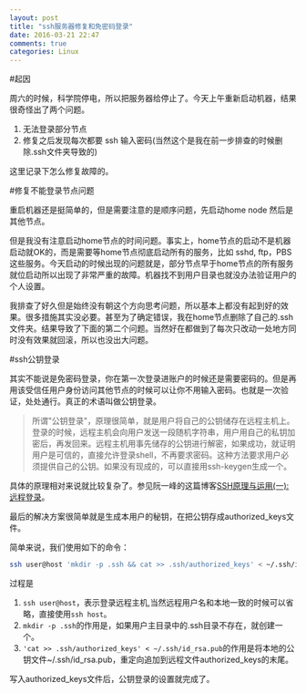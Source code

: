 ```yaml
---
layout: post
title: "ssh服务器修复和免密码登录"
date: 2016-03-21 22:47
comments: true
categories: Linux
---
```

#起因

周六的时候，科学院停电，所以把服务器给停止了。今天上午重新启动机器，结果很奇怪出了两个问题。

1. 无法登录部分节点
2. 修复之后发现每次都要 ssh 输入密码(当然这个是我在前一步排查的时候删除.ssh文件夹导致的)

这里记录下怎么修复故障的。

<!--more-->

#修复不能登录节点问题

重启机器还是挺简单的，但是需要注意的是顺序问题，先启动home node 然后是其他节点。

但是我没有注意启动home节点的时间问题。事实上，home节点的启动不是机器启动就OK的，而是需要等home节点彻底启动所有的服务，比如 sshd, ftp，PBS这些服务。今天启动的时候出现的问题就是，部分节点早于home节点的所有服务就位启动所以出现了非常严重的故障。机器找不到用户目录也就没办法验证用户的个人设置。

我排查了好久但是始终没有朝这个方向思考问题，所以基本上都没有起到好的效果。很多措施其实没必要。甚至为了确定错误，我在home节点删除了自己的.ssh文件夹。结果导致了下面的第二个问题。当然好在都做到了每次只改动一处地方同时没有效果就回滚，所以也没出大问题。

#ssh公钥登录

其实不能说是免密码登录，你在第一次登录进账户的时候还是需要密码的。但是再用该受信任用户身份访问其他节点的时候可以让你不用输入密码。也就是一次验证，处处通行。真正的术语叫做公钥登录。

> 所谓"公钥登录"，原理很简单，就是用户将自己的公钥储存在远程主机上。登录的时候，远程主机会向用户发送一段随机字符串，用户用自己的私钥加密后，再发回来。远程主机用事先储存的公钥进行解密，如果成功，就证明用户是可信的，直接允许登录shell，不再要求密码。这种方法要求用户必须提供自己的公钥。如果没有现成的，可以直接用ssh-keygen生成一个。


具体的原理相对来说就比较复杂了。参见阮一峰的这篇博客[SSH原理与运用(一):远程登录](http://www.ruanyifeng.com/blog/2011/12/ssh_remote_login.html)。

最后的解决方案很简单就是生成本用户的秘钥，在把公钥存成authorized_keys文件。

简单来说，我们使用如下的命令：

```bash
ssh user@host 'mkdir -p .ssh && cat >> .ssh/authorized_keys' < ~/.ssh/id_rsa.pub
```

过程是

1.  `ssh user@host`，表示登录远程主机,当然远程用户名和本地一致的时候可以省略，直接使用`ssh host`。
2. `mkdir -p .ssh`的作用是，如果用户主目录中的.ssh目录不存在，就创建一个。
3. `'cat >> .ssh/authorized_keys' < ~/.ssh/id_rsa.pub`的作用是将本地的公钥文件~/.ssh/id_rsa.pub，重定向追加到远程文件authorized_keys的末尾。

写入authorized_keys文件后，公钥登录的设置就完成了。
